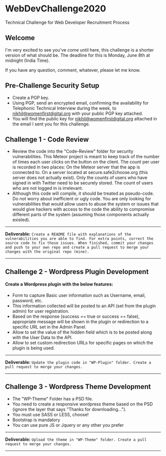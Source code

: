 # WebDevChallenge2020
Technical Challenge for Web Developer Recruitment Process

## Welcome
I'm very excited to see you've come until here, this challenge is a shorter version of what should be. The deadline for this is Monday, June 8th at midnight (India Time).

If you have any question, comment, whatever, please let me know.

## Pre-Challenge Security Setup
* Create a PGP key.
* Using PGP, send an encrypted email, confirming the availability for Telephonic Technical Interview during the week, to nikhil@womenfirstdigital.org with your public PGP key attached.
* You will find the public key for nikhil@womenfirstdigital.org attached in the email I sent you for this challenge.

## Challenge 1 - Code Review
* Review the code into the "Code-Review" folder for security vulnerabilities. This Meteor project is meant to keep track of the number of times each user clicks on the button on the client. The count per user is recorded in two places: On the Meteor server that the app is connected to. On a server located at secure.safe2choose.org (this server does not actually exist).
Only the counts of users who have signed in with Twitter need to be securely stored. The count of users who are not logged in is irrelevant.
* Although this code will compile, it should be treated as pseudo-code. Do not worry about inefficient or ugly code. You are only looking for vulnerabilities that would allow users to abuse the system or issues that would give hackers with access to the code the ability to compromise different parts of the system (assuming those components actually existed).
***
**Deliverable:** `Create a README file with explanations of the vulnerabilities you are able to find. For extra points, correct the source code to fix those issues. When finished, commit your changes and push to your own repo and create a pull request to merge your changes with the original repo (mine).`
***

## Challenge 2 - Wordpress Plugin Development
#### Create a Wordpress plugin with the below features: 
* Form to capture Basic user information such as Username, email, password, etc.
* This information collected will be posted to an API (set from the plugin admin) for user registration.
* Based on the response (success == true or success == false), appropriate message will be shown in the plugin or redirection to a specific URL set in the Admin Panel.
* Allow to set the value of the hidden field which is to be posted along with the User Data to the API. 
* Allow to set custom redirection URLs for specific pages on which the plugin is being used.
***
**Deliverable:** `Update the plugin code in "WP-Plugin" folder. Create a pull request to merge your changes.` 
***

## Challenge 3 - Wordpress Theme Development
* The "WP-Theme" Folder has a PSD file. 
* You need to create a responsive wordpress theme based on the PSD (ignore the layer that says "Thanks for downloading...").
* You must use SASS or LESS, choose!
* Bootstrap is mandatory
* You can use pure JS or Jquery or any other you prefer
***
**Deliverable:**  `Upload the theme in "WP-Theme" folder. Create a pull request to merge your changes.`
***

